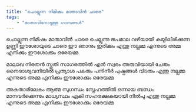 ```yaml
---
title: "ചൊല്ലുന്ന നിമിഷം മാതാവിൻ ചാരെ"
tags:
    - "മാതാവിനോടുള്ള ഗാനങ്ങൾ"
---
```


ചൊല്ലുന്ന നിമിഷം മാതാവിൻ ചാരെ
ചെല്ലുന്നു ജപമാല വഴിയായി
കയ്യിലിരിക്കുന്ന ഉണ്ണി ഈശോയുടെ
ചാരെ ഈ ഞാനും ഇരിക്കും
എന്തു നല്ലമ്മ എന്നുടെ അമ്മ
എനിക്കും ഈശോക്കും ഒരേയമ്മ

മാലാഖ നിരതൻ സ്തുതി സാഗരത്തിൽ
എൻ സ്വരം അരുവിയായി ചേരും
നൈരാശ്യവനിയിൽ പ്രത്യാശ പകരും
പനിനീർ പുഷ്പങ്ങൾ വിടരും
എന്തു നല്ലമ്മ എന്നുടെ അമ്മ
എനിക്കും ഈശോക്കും ഒരേയമ്മ

അകതാരിലേകും ആത്മ സുഗന്ധം
സ്നേഹത്തിൽ ഒന്നായ ബന്ധം
മാനവർക്കെന്നും മാധ്യസ്ഥം ഏകി
സഹരക്ഷകയായി നിൽപു
എന്തു നല്ലമ്മ എന്നുടെ അമ്മ
എനിക്കും ഈശോക്കും ഒരേയമ്മ
